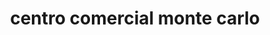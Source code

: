 ---
title: "centro comercial monte carlo"
url: /puerto-la-cruz/centro-comercial-monte-carlo/
shop: Einkaufszentrum
---